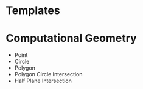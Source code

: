 Templates
=========

# Computational Geometry
* Point
* Circle
* Polygon
* Polygon Circle Intersection
* Half Plane Intersection

